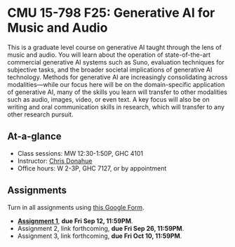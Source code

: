 # CMU 15-798 F25: Generative AI for Music and Audio

This is a graduate level course on generative AI taught through the lens of music and audio. You will learn about the operation of state-of-the-art commercial generative AI systems such as Suno, evaluation techniques for subjective tasks, and the broader societal implications of generative AI technology. Methods for generative AI are increasingly consolidating across modalities—while our focus here will be on the domain-specific application of generative AI, many of the skills you learn will transfer to other modalities such as audio, images, video, or even text. A key focus will also be on writing and oral communication skills in research, which will transfer to any other research pursuit.

## At-a-glance

- Class sessions: MW 12:30-1:50P, GHC 4101
- Instructor: [Chris Donahue](https://chrisdonahue.com/)
- Office hours: W 2-3P, GHC 7127, or by appointment

## Assignments

Turn in all assignments using [this Google Form](https://forms.gle/1c9TZR1SBss8hXwd7).

- [**Assignment 1**](https://docs.google.com/document/d/1JV2PEtk9QOTPHmqeQBMsTuAqsJ2NtmBFUo6KTIdHfnw/edit?usp=sharing), **due Fri Sep 12, 11:59PM**.
- Assignment 2, link forthcoming, **due Fri Sep 26, 11:59PM**.
- Assignment 3, link forthcoming, **due Fri Oct 10, 11:59PM**.
